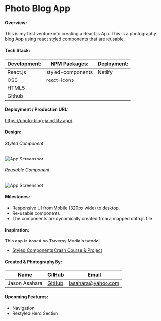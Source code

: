
# Photo Blog App

#### Overview:

This is my first venture into creating a React.js App.  This is a photography blog App using react styled components that are reusable.
#### Tech Stack:

Development: | NPM Packages: | Deployment:
----| ---| ---
React.js | styled-components | Netlify 
CSS | react-icons  | |
HTML5 | |  |
Github | | |




#### Deployment / Production URL:

https://photo-blog-ja.netlify.app/




#### Design:

###### Styled Component
![App Screenshot](https://i.imgur.com/6C3S1Ss.png)

###### Reusable Component
![App Screenshot](https://i.imgur.com/EDp8fv4.png)


#### Milestones:

- Responsive UI from Mobile (320px wide) to desktop.
- Re-usable components
- The components are dynamically created from a mapped data.js file

#### Inspiration:
This app is based on Traversy Media's tutorial

- [Styled Components Crash Course & Project](https://www.youtube.com/watch?v=02zO0hZmwnw)


#### Created & Photography By:

**Name** | **GitHub** | **Email** 
---------| ---------- | ---------
Jason Asahara | [GitHub](https://github.com/Ansel291) | [jasahara@yahoo.com](jasahara@yahoo.com)


#### Upcoming Features:
- Navigation
- Restyled Hero Section
